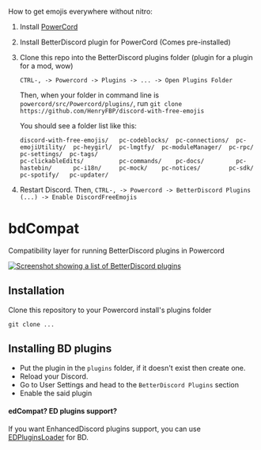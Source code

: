 How to get emojis everywhere without nitro:

1. Install [PowerCord](https://github.com/HenryFBP/discord-with-free-emojis)
2. Install BetterDiscord plugin for PowerCord (Comes pre-installed)
3. Clone this repo into the BetterDiscord plugins folder (plugin for a plugin for a mod, wow)
   
   `CTRL-, -> Powercord -> Plugins -> ... -> Open Plugins Folder`
   
   Then, when your folder in command line is `powercord/src/Powercord/plugins/`, run `git clone https://github.com/HenryFBP/discord-with-free-emojis`
   
   You should see a folder list like this:
   
   ```
   discord-with-free-emojis/   pc-codeblocks/  pc-connections/  pc-emojiUtility/  pc-heygirl/  pc-lmgtfy/  pc-moduleManager/  pc-rpc/  pc-settings/  pc-tags/
   pc-clickableEdits/          pc-commands/    pc-docs/         pc-hastebin/      pc-i18n/     pc-mock/    pc-notices/        pc-sdk/  pc-spotify/   pc-updater/
   ```

4. Restart Discord. Then, `CTRL-, -> Powercord -> BetterDiscord Plugins (...) -> Enable DiscordFreeEmojis`

# bdCompat

Compatibility layer for running BetterDiscord plugins in Powercord

[![Screenshot showing a list of BetterDiscord plugins](https://i.imgur.com/xaAOdSE.png)](https://i.imgur.com/xaAOdSE.png)

## Installation

Clone this repository to your Powercord install's plugins folder

```
git clone ...
```

## Installing BD plugins

<!-- Before you download and install any BD plugins, please take a look at the incompatibilites note on `INCOMPATIBILITIES.md` file -->

- Put the plugin in the `plugins` folder, if it doesn't exist then create one.
- Reload your Discord.
- Go to User Settings and head to the `BetterDiscord Plugins` section
- Enable the said plugin

#### edCompat? ED plugins support?
If you want EnhancedDiscord plugins support, you can use [EDPluginsLoader](https://github.com/Juby210/EDPluginsLoader) for BD.
